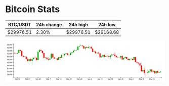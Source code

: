 # Bitcoin Stats

BTC/USDT|24h change|24h high|24h low|
|---|---|---|---|
|$29976.51|2.30%|$29976.51|$29168.68|

<img src="./chart.svg">
